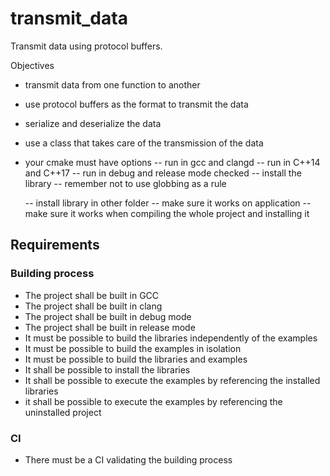 # transmit_data

Transmit data using protocol buffers.

Objectives

- transmit data from one function to another
- use protocol buffers as the format to transmit the data
- serialize and deserialize the data
- use a class that takes care of the transmission of the data
- your cmake must have options
  -- run in gcc and clangd
  -- run in C++14 and C++17
  -- run in debug and release mode checked
  -- install the library
  -- remember not to use globbing as a rule

  -- install library in other folder
  -- make sure it works on application
  -- make sure it works when compiling the whole project and installing it

## Requirements

### Building process

- The project shall be built in GCC
- The project shall be built in clang
- The project shall be built in debug mode
- The project shall be built in release mode
- It must be possible to build the libraries independently of the examples
- It must be possible to build the examples in isolation
- It must be possible to build the libraries and examples
- It shall be possible to install the libraries
- It shall be possible to execute the examples by referencing the installed libraries
- it shall be possible to execute the examples by referencing the uninstalled project

### CI

- There must be a CI validating the building process
